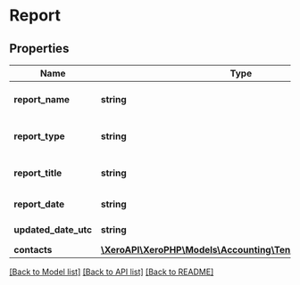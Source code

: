 # Report

## Properties
Name | Type | Description | Notes
------------ | ------------- | ------------- | -------------
**report_name** | **string** | See Prepayment Types | [optional] 
**report_type** | **string** | See Prepayment Types | [optional] 
**report_title** | **string** | See Prepayment Types | [optional] 
**report_date** | **string** | Date of report | [optional] 
**updated_date_utc** | **string** | Updated Date | [optional] 
**contacts** | [**\XeroAPI\XeroPHP\Models\Accounting\TenNinetyNineContact[]**](TenNinetyNineContact.md) |  | [optional] 

[[Back to Model list]](../README.md#documentation-for-models) [[Back to API list]](../README.md#documentation-for-api-endpoints) [[Back to README]](../README.md)


